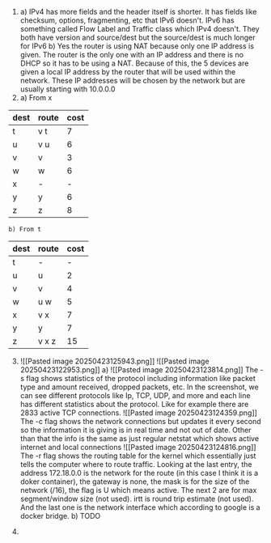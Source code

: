 1. 
	a) IPv4 has more fields and the header itself is shorter. It has fields like checksum, options, fragmenting, etc that IPv6 doesn't. IPv6 has something called Flow Label and Traffic class which IPv4 doesn't. They both have version and source/dest but the source/dest is much longer for IPv6
	b) Yes the router is using NAT because only one IP address is given. The router is the only one with an IP address and there is no DHCP so it has to be using a NAT. Because of this, the 5 devices are given a local IP address by the router that will be used within the network. These IP addresses will be chosen by the network but are usually starting with 10.0.0.0
2. 
	a) From x

| dest | route | cost |
| ---- | ----- | ---- |
| t    | v t   | 7    |
| u    | v u   | 6    |
| v    | v     | 3    |
| w    | w     | 6    |
| x    | -     | -    |
| y    | y     | 6    |
| z    | z     | 8    |
	b) From t	

| dest | route | cost |
| ---- | ----- | ---- |
| t    | -     | -    |
| u    | u     | 2    |
| v    | v     | 4    |
| w    | u w   | 5    |
| x    | v x   | 7    |
| y    | y     | 7    |
| z    | v x z | 15   |

3. 
	![[Pasted image 20250423125943.png]]
	![[Pasted image 20250423122953.png]]
	a) 
		![[Pasted image 20250423123814.png]]
		The -s flag shows statistics of the protocol including information like packet type and amount received, dropped packets, etc. In the screenshot, we can see different protocols like Ip, TCP, UDP, and more and each line has different statistics about the protocol. Like for example there are 2833 active TCP connections. 
		![[Pasted image 20250423124359.png]]
		The -c flag shows the network connections but updates it every second so the information it is giving is in real time and not out of date. Other than that the info is the same as just regular netstat which shows active internet and local connections
		![[Pasted image 20250423124816.png]]
		The -r flag shows the routing table for the kernel which essentially just tells the computer where to route traffic. Looking at the last entry, the address 172.18.0.0 is the network for the route (in this case I think it is a doker container), the gateway is none, the mask is for the size of the network (/16), the flag is U which means active. The next 2 are for max segment/window size (not used). irtt is round trip estimate (not used). And the last one is the network interface which according to google is a docker bridge.
	b)
TODO


4. 